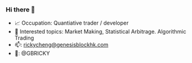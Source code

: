 ### Hi there 👋

- :chart_with_upwards_trend: Occupation: Quantiative trader / developer
- :pushpin: Interested topics: Market Making, Statistical Arbitrage. Algorithmic Trading
- 📫: rickycheng@genesisblockhk.com
- 💬: @GBRICKY
